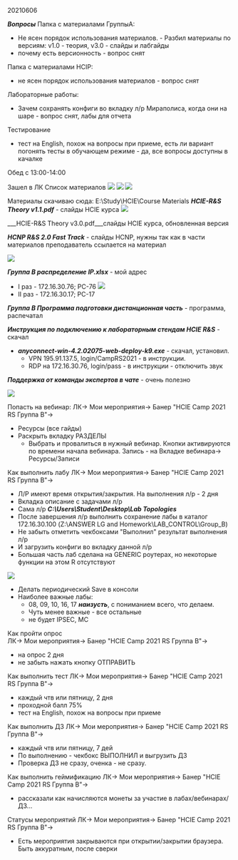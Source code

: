 20210606

___Вопросы___
Папка с материалами ГруппыА:

- Не ясен порядок использования материалов. - Разбил материалы по версиям: v1.0 - теория, v3.0 - слайды и лабгайды
- почему есть версионность - вопрос снят

Папка с материалами HCIP:
- не ясен порядок использования материалов - вопрос снят

Лабораторные работы:
- Зачем сохранять конфиги во вкладку л/р Мираполиса, когда они на шаре - вопрос снят, лабы для отчета

Тестирование
- тест на English, похож на вопросы при приеме, есть ли вариант погонять тесты в обучающем режиме - да, все вопросы доступны в качалке

Обед с 13:00-14:00

Зашел в ЛК
Список материалов
![](pictures/01.jpg)
![](pictures/02.jpg)
![](pictures/03.jpg)

Материалы скачиваю сюда:  E:\Study\HCIE\Course Materials
___HCIE-R&S Theory v1.1.pdf___ - слайды HCIE курса
![](pictures/04.jpg)

___HCIE-R&S Theory v3.0.pdf___слайды HCIE курса, обновленная версия

___HCNP R&S 2.0 Fast Track___ - слайды HCNP, нужны так как в части материалов преподаватель ссылается на материал

![](pictures/05.jpg)

___Группа B распределение IP.xlsx___ - мой адрес
- I раз -  172.16.30.76; PC-76
![](pictures/06.jpg)
- II раз -  172.16.30.17; PC-17

___Группа В Программа подготовки дистанционная часть___ - программа, распечатал

___Инструкция по подключению к лабораторным стендам HCIE R&S___ - скачал

   - ___anyconnect-win-4.2.02075-web-deploy-k9.exe___ - скачал, установил. 
     - VPN 195.91.137.5, login/CampRS2021 - в инструкции. 
     - RDP на 172.16.30.76, login/pass - в инструкции - отключить звук

___Поддержка от команды экспертов в чате___ - очень полезно


![](pictures/07.jpg)

Попасть на вебинар:
ЛК-> Мои мероприятия-> Банер "HCIE Camp 2021 RS Группа B"-> 
   - Ресурсы (все гайды)
   - Раскрыть вкладку РАЗДЕЛЫ
      - Выбрать и провалиться в нужный вебинар. Кнопки активируются по времени начала вебинара. Запись - на Вкладке вебинара-> Ресурсы/Записи

Как выполнить лабу
ЛК-> Мои мероприятия-> Банер "HCIE Camp 2021 RS Группа B"-> 
   -  Л/Р имеют время открытия/закрытия. На выполнения л/р - 2 дня
   - Вкладка описание с задачами л/р
   - Сама л/р ___C:\Users\Student\Desktop\Lab Topologies___
   - После завершения л/р выполнить сохранение лабы в каталог 172.16.30.100 (Z:\ANSWER LG and Homework\LAB_CONTROL\Group_B)
   - Не забыть отметить чекбоксами "Выполнил" результат выполнения л/р
   - И загрузить конфиги во вкладку данной л/р
   - Большая часть лаб сделана на GENERIC роутерах, но некоторые функции на этом R отсутствуют

![](pictures/08.jpg)

   - Делать периодический Save в консоли
   - Наиболее важные лабы:
      - 08, 09, 10, 16, 17 ___наизусть___, с пониманием всего, что делаем. 
      - Чуть менее важные - все остальные
      - не будет IPSEC, MC    

Как пройти опрос   
ЛК-> Мои мероприятия-> Банер "HCIE Camp 2021 RS Группа B"-> 
   - на опрос 2 дня
   - не забыть нажать кнопку ОТПРАВИТЬ

Как выполнить тест
ЛК-> Мои мероприятия-> Банер "HCIE Camp 2021 RS Группа B"-> 
   - каждый чтв или пятницу, 2 дня
   - проходной балл 75%
   - тест на English, похож на вопросы при приеме

Как выполнить ДЗ
ЛК-> Мои мероприятия-> Банер "HCIE Camp 2021 RS Группа B"-> 
   - каждый чтв или пятницу, 7 дей
   - По выполнению - чекбокс ВЫПОЛНИЛ и выгрузить ДЗ
   - Проверка ДЗ не сразу, оченка - не сразу.

Как выполнить геймификацию
ЛК-> Мои мероприятия-> Банер "HCIE Camp 2021 RS Группа B"-> 
   - рассказали как начисляются монеты за участие в лабах/вебинарах/ДЗ...

Статусы мероприятий 
ЛК-> Мои мероприятия-> Банер "HCIE Camp 2021 RS Группа B"-> 
   - Есть мероприятия закрываются при открытии/закрытии браузера. Быть аккуратным, после сверки

